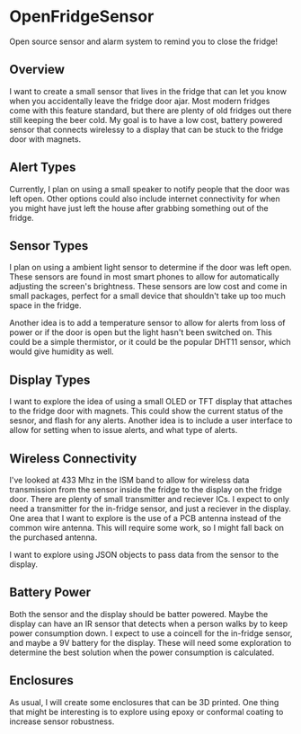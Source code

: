 # OpenFridgeSensor
Open source sensor and alarm system to remind you to close the fridge!

## Overview
I want to create a small sensor that lives in the fridge that can let you know when you accidentally leave the fridge door ajar. Most modern fridges come with this feature standard, but there are plenty of old fridges out there still keeping the beer cold. My goal is to have a low cost, battery powered sensor that connects wirelessy to a display that can be stuck to the fridge door with magnets. 

## Alert Types
Currently, I plan on using a small speaker to notify people that the door was left open. Other options could also include internet connectivity for when you might have just left the house after grabbing something out of the fridge. 

## Sensor Types
I plan on using a ambient light sensor to determine if the door was left open. These sensors are found in most smart phones to allow for automatically adjusting the screen's brightness. These sensors are low cost and come in small packages, perfect for a small device that shouldn't take up too much space in the fridge. 

Another idea is to add a temperature sensor to allow for alerts from loss of power or if the door is open but the light hasn't been switched on. This could be a simple thermistor, or it could be the popular DHT11 sensor, which would give humidity as well.

## Display Types
I want to explore the idea of using a small OLED or TFT display that attaches to the fridge door with magnets. This could show the current status of the sesnor, and flash for any alerts. Another idea is to include a user interface to allow for setting when to issue alerts, and what type of alerts. 

## Wireless Connectivity
I've looked at 433 Mhz in the ISM band to allow for wireless data transmission from the sensor inside the fridge to the display on the fridge door. There are plenty of small transmitter and reciever ICs. I expect to only need a transmitter for the in-fridge sensor, and just a reciever in the display. One area that I want to explore is the use of a PCB antenna instead of the common wire antenna. This will require some work, so I might fall back on the purchased antenna.

I want to explore using JSON objects to pass data from the sensor to the display.

## Battery Power
Both the sensor and the display should be batter powered. Maybe the display can have an IR sensor that detects when a person walks by to keep power consumption down. I expect to use a coincell for the in-fridge sensor, and maybe a 9V battery for the display. These will need some exploration to determine the best solution when the power consumption is calculated. 

## Enclosures
As usual, I will create some enclosures that can be 3D printed. One thing that might be interesting is to explore using epoxy or conformal coating to increase sensor robustness.
